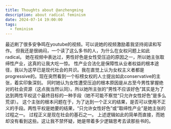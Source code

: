 ```yaml
---
title: Thoughts about @anzhengming
description: about radical feminism
date: 2024-07-14 19:00:00
tags:
  - feminism
---
```

最近刷了很多安争鸣在youtube的视频。可以说她的视频激励着我坚持阅读和写作。
但我还是很纳闷，一个读了这么多书的人，为什么在女权问题上如此radical。
她在视频中表达过，男性好色是女性受压迫的原因之一，所以她主张取缔性产业，这真的让我大吃一惊。
性产业合法化是保障性从业者权益的根本途径，我以为这早已是现代社会的共识。我在直觉上认为女权主义者都是progressive的。现在突然看到一个标榜女权的人士提出如此conservative的主张，着实印象深刻。
同时她认为女性遭受压迫的根本原因是从古至今男性掌握绝对的社会资源（这点我当然认同）。所以她所主张的“男性不应该好色”其实是为了达到两性平权这个最终目标的一种手段（她不可能不察觉“只允许女性好色”是多么荒谬）。
这个主张的根本问题在于，为了达到一个正义的结果，是否可以使用不正义的手段。两性平权是她要的结果，“只允许女性好色”或“取缔性产业”是她主张的过程之一。
过程正义是现在社会的基石之一。
上述逻辑如此的简单而直接，而她却没有看到这些。这让我不禁怀疑，她是带着多少逻辑思考去读那些书的。
